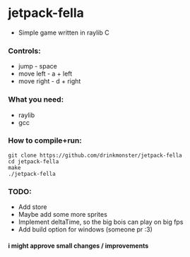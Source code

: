 # jetpack-fella
- Simple game written in raylib C
### Controls:
- jump - space
- move left - a + left
- move right - d + right 
### What you need:
- raylib
- gcc
### How to compile+run:
```
git clone https://github.com/drinkmonster/jetpack-fella
cd jetpack-fella
make
./jetpack-fella
```
### TODO:
- Add store
- Maybe add some more sprites
- Implement deltaTime, so the big bois can play on big fps
- Add build option for windows (someone pr :3)

#### i might approve small changes / improvements
